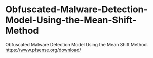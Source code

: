 # Obfuscated-Malware-Detection-Model-Using-the-Mean-Shift-Method
Obfuscated Malware Detection Model Using the Mean Shift Method.
https://www.pfsense.org/download/
